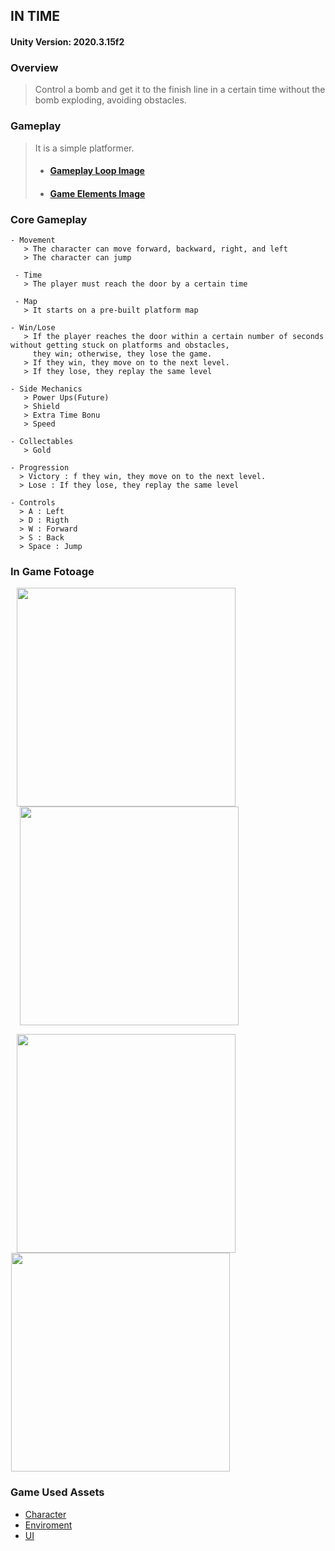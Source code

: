 ## **IN TIME** 
#### Unity Version: 2020.3.15f2

### Overview
> Control a bomb and get it to the finish line in a certain time without the bomb exploding, avoiding obstacles.

### Gameplay
> It is a simple platformer.
> - ####  [Gameplay Loop Image](https://user-images.githubusercontent.com/73601795/256975181-0cda9a13-3f6f-454b-9c23-9381fe0f861e.png)
> - ####  [Game Elements Image](https://user-images.githubusercontent.com/73601795/256975180-b2335056-3f3f-4cc3-b4e2-5c56fb48822e.png)

### Core Gameplay

    - Movement
       > The character can move forward, backward, right, and left
       > The character can jump
      
     - Time
       > The player must reach the door by a certain time
       
     - Map  
       > It starts on a pre-built platform map
    
    - Win/Lose
       > If the player reaches the door within a certain number of seconds without getting stuck on platforms and obstacles,
         they win; otherwise, they lose the game.
       > If they win, they move on to the next level.
       > If they lose, they replay the same level
       
    - Side Mechanics
       > Power Ups(Future)
       > Shield
       > Extra Time Bonu
       > Speed
       
    - Collectables
       > Gold
       
    - Progression
      > Victory : f they win, they move on to the next level.
      > Lose : If they lose, they replay the same level
      
    - Controls
      > A : Left
      > D : Rigth
      > W : Forward
      > S : Back
      > Space : Jump

### In Game Fotoage
<p align="left">
  <img src="https://user-images.githubusercontent.com/73601795/256975032-40bf5576-37bd-423a-8381-ae459b443444.gif" width="350" hspace="10"/>
  <img src="https://user-images.githubusercontent.com/73601795/256975029-141b57c3-d24d-4307-935c-0fc715dcf6dc.gif" width="350" hspace="15" />
</p>

<p align="left">
  <img src="https://user-images.githubusercontent.com/73601795/256975026-5a08f393-180d-44a0-a43f-63edcf2f700b.png" width="350" hspace="10" />
  <img src="https://user-images.githubusercontent.com/73601795/256975021-c1a70b03-88ac-48be-b1fa-6175458e9583.png" width="350" hspace="1"/>
</p>

    
### Game Used Assets

  - [Character](https://assetstore.unity.com/packages/3d/characters/3d-monster-bomb-145319)
  - [Enviroment](https://kaylousberg.itch.io/kaykit-dungeon)
  - [UI](https://penzilla.itch.io/handdrawn-vector-icon-pack)


